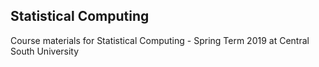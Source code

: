 ## Statistical Computing

Course materials for Statistical Computing - Spring Term 2019 at Central South University
